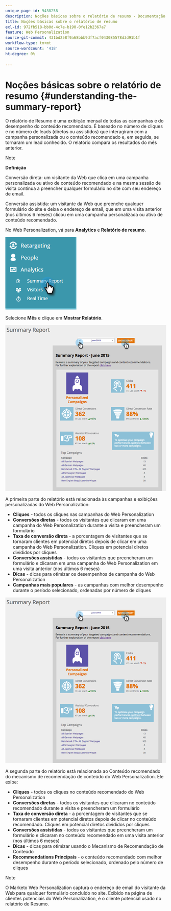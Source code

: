 ```yaml
---
unique-page-id: 9438258
description: Noções básicas sobre o relatório de resumo - Documentação do Marketo - Documentação do produto
title: Noções básicas sobre o relatório de resumo
exl-id: 972fb518-bb0d-4c7e-b190-0fe12b2367a7
feature: Web Personalization
source-git-commit: 431bd258f9a68bbb9df7acf043085578d3d91b1f
workflow-type: tm+mt
source-wordcount: '418'
ht-degree: 0%

---
```


# Noções básicas sobre o relatório de resumo {#understanding-the-summary-report}

O relatório de Resumo é uma exibição mensal de todas as campanhas e do desempenho do conteúdo recomendado. É baseado no número de cliques e no número de leads (diretos ou assistidos) que interagiram com a campanha personalizada ou o conteúdo recomendado e, em seguida, se tornaram um lead conhecido. O relatório compara os resultados do mês anterior.

>[!NOTE]
>
>**Definição**
>
>Conversão direta: um visitante da Web que clica em uma campanha personalizada ou ativo de conteúdo recomendado e na mesma sessão de visita continua a preencher qualquer formulário no site com seu endereço de email.
>
>Conversão assistida: um visitante da Web que preenche qualquer formulário do site e deixa o endereço de email, que em uma visita anterior (nos últimos 6 meses) clicou em uma campanha personalizada ou ativo de conteúdo recomendado.

No Web Personalization, vá para **Analytics** e **Relatório de resumo**.

![](assets/image2016-4-6-10-3a15-3a58.png)

Selecione **Mês** e clique em **Mostrar Relatório**.

![](assets/2.png)

A primeira parte do relatório está relacionada às campanhas e exibições personalizadas do Web Personalization:

* **Cliques** - todos os cliques nas campanhas do Web Personalization
* **Conversões diretas** - todos os visitantes que clicaram em uma campanha do Web Personalization durante a visita e preencheram um formulário
* **Taxa de conversão direta** - a porcentagem de visitantes que se tornaram clientes em potencial diretos depois de clicar em uma campanha do Web Personalization. Cliques em potencial diretos divididos por cliques
* **Conversões assistidas** - todos os visitantes que preencheram um formulário e clicaram em uma campanha do Web Personalization em uma visita anterior (nos últimos 6 meses)
* **Dicas** - dicas para otimizar os desempenhos de campanha do Web Personalization
* **Campanhas mais populares** - as campanhas com melhor desempenho durante o período selecionado, ordenadas por número de cliques

![](assets/3.png)

A segunda parte do relatório está relacionada ao Conteúdo recomendado do mecanismo de recomendação de conteúdo do Web Personalization. Ele exibe:

* **Cliques** - todos os cliques no conteúdo recomendado do Web Personalization
* **Conversões diretas** - todos os visitantes que clicaram no conteúdo recomendado durante a visita e preencheram um formulário
* **Taxa de conversão direta** - a porcentagem de visitantes que se tornaram clientes em potencial diretos depois de clicar no conteúdo recomendado. Cliques em potencial diretos divididos por cliques
* **Conversões assistidas** - todos os visitantes que preencheram um formulário e clicaram no conteúdo recomendado em uma visita anterior (nos últimos 6 meses)
* **Dicas** - dicas para otimizar usando o Mecanismo de Recomendação de Conteúdo
* **Recommendations Principais** - o conteúdo recomendado com melhor desempenho durante o período selecionado, ordenado pelo número de cliques

>[!NOTE]
>
>O Marketo Web Personalization captura o endereço de email do visitante da Web para qualquer formulário concluído no site. Exibido na página de clientes potenciais do Web Personalization, é o cliente potencial usado no relatório de Resumo.
